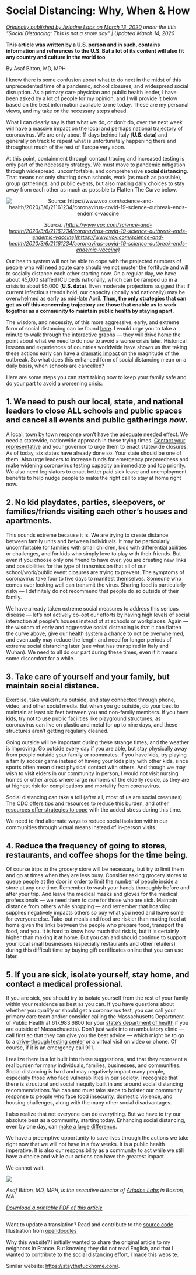 # Social Distancing: Why, When & How

_[Originally published by Ariadne Labs on March 13, 2020](https://www.ariadnelabs.org/resources/articles/news/social-distancing-this-is-not-a-snow-day) under the title "Social Distancing: This is not a snow day" | Updated March 14, 2020_

**This article was written by a U.S. person and in such, contains information and references to the U.S. But a lot of its content will also fit any country and culture in the world too**

By Asaf Bitton, MD, MPH

I know there is some confusion about what to do next in the midst of this unprecedented time of a pandemic, school closures, and widespread social disruption. As a primary care physician and public health leader, I have been asked by a lot of people for my opinion, and I will provide it below based on the best information available to me today. These are my personal views, and my take on the necessary steps ahead.

What I can clearly say is that what we do, or don’t do, over the next week will have a massive impact on the local and perhaps national trajectory of coronavirus. We are only about 11 days behind Italy (**U.S. data**) and generally on track to repeat what is unfortunately happening there and throughout much of the rest of Europe very soon.

At this point, containment through contact tracing and increased testing is only part of the necessary strategy. We must move to pandemic mitigation through widespread, uncomfortable, and comprehensive **social distancing**. That means not only shutting down schools, work (as much as possible), group gatherings, and public events, but also making daily choices to stay away from each other as much as possible to Flatten The Curve below.

<center>
<img src="/graph.jpeg" alt="Source: https://www.vox.com/science-and-health/2020/3/6/21161234/coronavirus-covid-19-science-outbreak-ends-endemic-vaccine" />

_Source: [https://www.vox.com/science-and-health/2020/3/6/21161234/coronavirus-covid-19-science-outbreak-ends-endemic-vaccine](https://www.vox.com/science-and-health/2020/3/6/21161234/coronavirus-covid-19-science-outbreak-ends-endemic-vaccine)_
</center>

Our health system will not be able to cope with the projected numbers of people who will need acute care should we not muster the fortitude and will to socially distance each other starting now. On a regular day, we have about 45,000 staffed ICU beds nationally, which can be ramped up in a crisis to about 95,000 (**U.S. data**). Even moderate projections suggest that if current infectious trends hold, our capacity (locally and nationally) may be overwhelmed as early as mid-late April. **Thus, the only strategies that can get us off this concerning trajectory are those that enable us to work together as a community to maintain public health by staying apart.**

The wisdom, and necessity, of this more aggressive, early, and extreme form of social distancing can be found [here](https://www.nytimes.com/interactive/2020/03/13/opinion/coronavirus-trump-response.html?action=click&module=Opinion&pgtype=Homepage--). I would urge you to take a minute to walk through the interactive graphs — they will drive home the point about what we need to do now to avoid a worse crisis later. Historical lessons and experiences of countries worldwide have shown us that taking these actions early can have a [dramatic impact](https://bmcpublichealth.biomedcentral.com/articles/10.1186/s12889-018-5446-1) on the magnitude of the outbreak. So what does this enhanced form of social distancing mean on a daily basis, when schools are cancelled?

Here are some steps you can start taking now to keep your family safe and do your part to avoid a worsening crisis:

## 1. We need to push our local, state, and national leaders to close ALL schools and public spaces and cancel all events and public gatherings _now_.

A local, town by town response won’t have the adequate needed effect. We need a statewide, nationwide approach in these trying times. [Contact your representative](https://www.house.gov/representatives/find-your-representative) and your governor to urge them to enact statewide closures. As of today, six states have already done so. Your state should be one of them. Also urge leaders to increase funds for emergency preparedness and make widening coronavirus testing capacity an immediate and top priority. We also need legislators to enact better paid sick leave and unemployment benefits to help nudge people to make the right call to stay at home right now.

## 2. No kid playdates, parties, sleepovers, or families/friends visiting each other’s houses and apartments.

This sounds extreme because it is. We are trying to create distance between family units and between individuals. It may be particularly uncomfortable for families with small children, kids with differential abilities or challenges, and for kids who simply love to play with their friends. But even if you choose only one friend to have over, you are creating new links and possibilities for the type of transmission that all of our school/work/public event closures are trying to prevent. The symptoms of coronavirus take four to five days to manifest themselves. Someone who comes over looking well can transmit the virus. Sharing food is particularly risky — I definitely do not recommend that people do so outside of their family.

We have already taken extreme social measures to address this serious disease — let’s not actively co-opt our efforts by having high levels of social interaction at people’s houses instead of at schools or workplaces. Again — the wisdom of early and aggressive social distancing is that it can flatten the curve above, give our health system a chance to not be overwhelmed, and eventually may reduce the length and need for longer periods of extreme social distancing later (see what has transpired in Italy and Wuhan). We need to all do our part during these times, even if it means some discomfort for a while.

## 3. Take care of yourself and your family, but maintain social distance.

Exercise, take walks/runs outside, and stay connected through phone, video, and other social media. But when you go outside, do your best to maintain at least six feet between you and non-family members. If you have kids, try not to use public facilities like playground structures, as coronavirus can live on plastic and metal for up to nine days, and these structures aren’t getting regularly cleaned.

Going outside will be important during these strange times, and the weather is improving. Go outside every day if you are able, but stay physically away from people outside your family or roommates. If you have kids, try playing a family soccer game instead of having your kids play with other kids, since sports often mean direct physical contact with others. And though we may wish to visit elders in our community in person, I would not visit nursing homes or other areas where large numbers of the elderly reside, as they are at highest risk for complications and mortality from coronavirus.

Social distancing can take a toll (after all, most of us are social creatures). The [CDC offers tips and resources](https://www.cdc.gov/coronavirus/2019-ncov/about/coping.html) to reduce this burden, and other [resources offer strategies to cope](https://www.verywellmind.com/managing-coronavirus-anxiety-4798909) with the added stress during this time.

We need to find alternate ways to reduce social isolation within our communities through virtual means instead of in-person visits.

## 4. Reduce the frequency of going to stores, restaurants, and coffee shops for the time being.

Of course trips to the grocery store will be necessary, but try to limit them and go at times when they are less busy. Consider asking grocery stores to queue people at the door in order to limit the number of people inside a store at any one time. Remember to wash your hands thoroughly before and after your trip. And leave the medical masks and gloves for the medical professionals — we need them to care for those who are sick. Maintain distance from others while shopping — and remember that hoarding supplies negatively impacts others so buy what you need and leave some for everyone else. Take-out meals and food are riskier than making food at home given the links between the people who prepare food, transport the food, and you. It is hard to know how much that risk is, but it is certainly higher than making it at home. But you can and should continue to support your local small businesses (especially restaurants and other retailers) during this difficult time by buying gift certificates online that you can use later.

## 5. If you are sick, isolate yourself, stay home, and contact a medical professional.

If you are sick, you should try to isolate yourself from the rest of your family within your residence as best as you can. If you have questions about whether you qualify or should get a coronavirus test, you can call your primary care team and/or consider calling the Massachusetts Department of Public Health at 617.983.6800 (or your [state’s department of health](https://www.cdc.gov/coronavirus/2019-ncov/downloads/Phone-Numbers_State-and-Local-Health-Departments.pdf) if you are outside of Massachusetts). Don’t just walk into an ambulatory clinic — call first so that they can give you the best advice — which might be to go to a [drive-through testing center](https://www.theverge.com/2020/3/11/21174880/coronavirus-testing-drive-thru-colorado-connecticut-washington) or a virtual visit on video or phone. Of course, if it is an emergency call 911.

I realize there is a lot built into these suggestions, and that they represent a real burden for many individuals, families, businesses, and communities. Social distancing is hard and may negatively impact many people, especially those who face vulnerabilities in our society. I recognize that there is structural and social inequity built in and around social distancing recommendations. We can and must take steps to bolster our community response to people who face food insecurity, domestic violence, and housing challenges, along with the many other social disadvantages.

I also realize that not everyone can do everything. But we have to try our absolute best as a community, starting today. Enhancing social distancing, even by one day, can [make a large difference](https://www.ncbi.nlm.nih.gov/pubmed/19400970/).

We have a preemptive opportunity to save lives through the actions we take right now that we will not have in a few weeks. It is a public health imperative. It is also our responsibility as a community to act while we still have a choice and while our actions can have the greatest impact.

We cannot wait.

![](https://cdn-images-1.medium.com/max/2000/1*_7aR_ESGHkhpBb_nSVd1Eg.png)

_Asaf Bitton, MD, MPH, is the executive director of [Ariadne Labs](https://www.ariadnelabs.org) in Boston, MA._

_[Download a printable PDF of this article](https://www.ariadnelabs.org/wp-content/uploads/sites/2/2020/03/Social-Distancing-This-is-Not-a-Snow-Day-Bitton.pdf)_

---

Want to update a translation? Read and contribute to the [source code](https://github.com/vvo/istayhome.info). Illustration from [opendoodles](https://generator.opendoodles.com/)

Why this website? I initially wanted to share the original article to my neighbors in France. But knowing they did not read English, and that I wanted to contribute to the social distancing effort, I made this website.

Similar website: https://staythefuckhome.com/.
